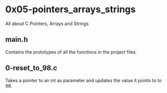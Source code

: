 # 0x05-pointers_arrays_strings
All about C Pointers, Arrays and Strings

## main.h
Contains the prototypes of all the functions in the project files.

## 0-reset_to_98.c
Takes a pointer to an int as parameter and updates the value it points to to 98.
